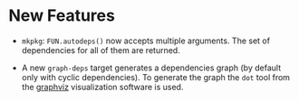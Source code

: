 New Features
============

* `mkpkg`: `FUN.autodeps()` now accepts multiple arguments. The set of
  dependencies for all of them are returned.

* A new `graph-deps` target generates a dependencies graph (by default only with
  cyclic dependencies). To generate the graph the `dot` tool from the
  [graphviz](http://www.graphviz.org/) visualization software is used.

